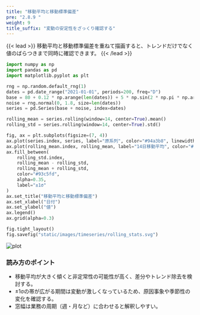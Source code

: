 ```yaml
---
title: "移動平均と移動標準偏差"
pre: "2.8.9 "
weight: 9
title_suffix: "変動の安定性をざっくり確認する"
---
```


{{< lead >}}
移動平均と移動標準偏差を重ねて描画すると、トレンドだけでなく値のばらつきまで同時に確認できます。
{{< /lead >}}

```python
import numpy as np
import pandas as pd
import matplotlib.pyplot as plt

rng = np.random.default_rng(1)
dates = pd.date_range("2021-01-01", periods=200, freq="D")
base = 80 + 0.12 * np.arange(len(dates)) + 5 * np.sin(2 * np.pi * np.arange(len(dates)) / 20)
noise = rng.normal(0, 1.8, size=len(dates))
series = pd.Series(base + noise, index=dates)

rolling_mean = series.rolling(window=14, center=True).mean()
rolling_std = series.rolling(window=14, center=True).std()

fig, ax = plt.subplots(figsize=(7, 4))
ax.plot(series.index, series, label="原系列", color="#94a3b8", linewidth=1)
ax.plot(rolling_mean.index, rolling_mean, label="14日移動平均", color="#2563eb", linewidth=2)
ax.fill_between(
    rolling_std.index,
    rolling_mean - rolling_std,
    rolling_mean + rolling_std,
    color="#93c5fd",
    alpha=0.35,
    label="±1σ"
)
ax.set_title("移動平均と移動標準偏差")
ax.set_xlabel("日付")
ax.set_ylabel("値")
ax.legend()
ax.grid(alpha=0.3)

fig.tight_layout()
fig.savefig("static/images/timeseries/rolling_stats.svg")
```

![plot](/images/timeseries/rolling_stats.svg)

### 読み方のポイント

- 移動平均が大きく傾くと非定常性の可能性が高く、差分やトレンド除去を検討する。
- ±1σの帯が広がる期間は変動が激しくなっているため、原因事象や季節性の変化を確認する。
- 窓幅は業務の周期（週・月など）に合わせると解釈しやすい。

